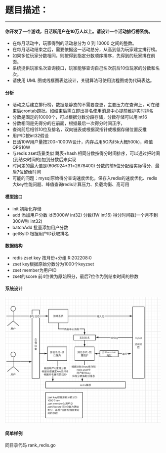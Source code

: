 # 题目描述：
***

#### 你开发了⼀个游戏，⽇活跃⽤户在10万⼈以上。请设计⼀个活动排⾏榜系统。
* 在每⽉活动中，玩家得到的活动总分为 0 到 10000 之间的整数。
* 在每⽉活动结束之后，需要依据这⼀活动总分，从⾼到低为玩家建⽴排⾏榜。
* 如果多位玩家分数相同，则按得到指定分数顺序排序，先得到的玩家排在前⾯。
* 系统提供玩家名次查询接⼝，玩家能够查询⾃⼰名次前后10位玩家的分数和名次。
* 请使⽤ UML 图或线框图表达设计，关键算法可使⽤流程图或伪代码表达。


#### 分析
* 活动之后建立排行榜，数据是静态的不需要变更，主要压力在查询上，可在结束后crontab跑批。如结束后需立即出排名使用消息中心提前维护实时排名
* 分数是固定的10000个，可以根据分数分段存储，分数存储可以用int16
* 分数相同是先得分的在前面，根据最后一次得分时间正序，
* 查询前后相邻10位及排名，双向链表或根据双指针或根据存储位置反推
* 用户ID按int32假设
* 日活10W用户量按200~1000W设计，内存占用5G内(5k大概500k)，峰值QPS10W
* 与redis zset场景类似 跳表+hash 相同分数按得分时间排序，可以通过把时间(到结束时间的)加到分数后来实现 
* 时间差的最大值是(60*60*24*31=2678400) 分数的前5位分配给实际得分，最后7位留给时间
* 可能的问题：mysql原始得分查询速度优化，保存入redis的速度优化、redis大key性能问题、峰值查询redis计算压力、负载均衡、高可用

#### 模型接口
* init 初始化存储
* add 添加用户分数 id(5000W int32) 分数(1W int16) 得分时间戳(一个月不到300W秒 int32)
* batchAdd 批量添加用户分数
* getByID 根据用户ID获取排名 

#### 数据结构
* redis zset key 按月份+分组 R:202208:0
* zset key根据原始分数分为1000个keyzset 
* zset member为用户ID
* zset的score 前4位做为原始积分，最后7位作为到结束时间的秒数


#### 系统设计
![图片](./rank.png)


#### 简单样例
同目录代码 rank_redis.go


